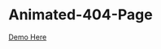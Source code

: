 # Animated-404-Page

<a target="_bank" href="https://ameerhamza006.github.io/Animated-404-Page/" >Demo Here</a>
